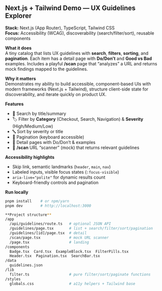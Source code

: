 ## Next.js + Tailwind Demo — UX Guidelines Explorer

**Stack:** Next.js (App Router), TypeScript, Tailwind CSS  
**Focus:** Accessibility (WCAG), discoverability (search/filter/sort), reusable components

**What it does**  
A tiny catalog that lists UX guidelines with **search**, **filters**, **sorting**, and **pagination**. Each item has a detail page with **Do/Don’t** and **Good vs Bad** examples. Includes a playful **/scan** page that “analyzes” a URL and returns mock findings mapped to the guidelines.

**Why it matters**  
Demonstrates my ability to build accessible, component-based UIs with modern frameworks (Next.js + Tailwind), structure client-side state for discoverability, and iterate quickly on product UX.

**Features**
- 🔎 Search by title/summary  
- 🏷️ Filter by **Category** (Checkout, Search, Navigation) & **Severity** (High/Medium/Low)  
- 🔤 Sort by severity or title  
- 📄 Pagination (keyboard accessible)  
- 🧭 Detail pages with Do/Don’t & examples  
- 🧪 **/scan** URL “scanner” (mock) that returns relevant guidelines

**Accessibility highlights**
- Skip link, semantic landmarks (`header`, `main`, `nav`)  
- Labeled inputs, visible focus states (`:focus-visible`)  
- `aria-live="polite"` for dynamic results count  
- Keyboard-friendly controls and pagination

**Run locally**
```bash
pnpm install    # or npm/yarn
pnpm dev        # http://localhost:3000

**Project structure**
/app
  /api/guidelines/route.ts   # optional JSON API
  /guidelines/page.tsx       # list + search/filter/sort/pagination
  /guidelines/[id]/page.tsx  # detail
  /scan/page.tsx             # mock URL scanner
  /page.tsx                  # landing
/components
  Badge.tsx  Card.tsx  ExampleBlock.tsx  FilterPills.tsx
  Header.tsx  Pagination.tsx  SearchBar.tsx
/data
  guidelines.json
/lib
  filter.ts                  # pure filter/sort/paginate functions
/styles
  globals.css                # a11y helpers + Tailwind base



